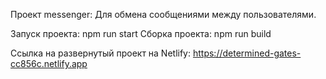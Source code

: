 Проект messenger:
Для обмена сообщениями между пользователями.

Запуск проекта: npm run start
Сборка проекта: npm run build

Ссылка на развернутый проект на Netlify: https://determined-gates-cc856c.netlify.app
